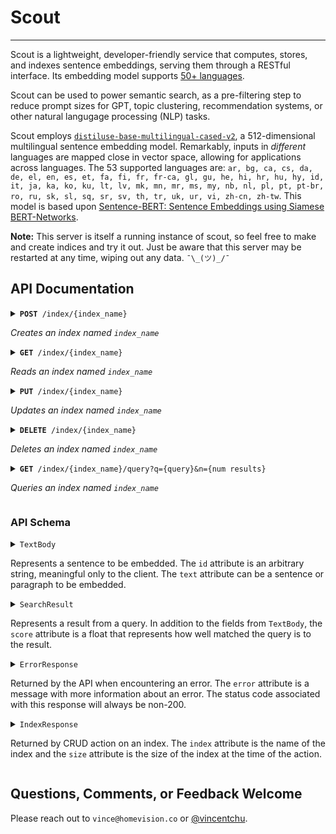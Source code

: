 # Scout

---

Scout is a lightweight, developer-friendly service that computes, stores, and indexes sentence embeddings, serving them through a RESTful interface. Its embedding model supports [50+ languages](https://www.sbert.net/docs/pretrained_models.html#multi-lingual-models).

Scout can be used to power semantic search, as a pre-filtering step to reduce prompt sizes for GPT, topic clustering, recommendation systems, or other natural langugage processing (NLP) tasks.

Scout employs [`distiluse-base-multilingual-cased-v2`](https://huggingface.co/sentence-transformers/distiluse-base-multilingual-cased-v2), a 512-dimensional multilingual sentence embedding model. Remarkably, inputs in _different_ languages are mapped close in vector space, allowing for applications across languages. The 53 supported languages are: `ar, bg, ca, cs, da, de, el, en, es, et, fa, fi, fr, fr-ca, gl, gu, he, hi, hr, hu, hy, id, it, ja, ka, ko, ku, lt, lv, mk, mn, mr, ms, my, nb, nl, pl, pt, pt-br, ro, ru, sk, sl, sq, sr, sv, th, tr, uk, ur, vi, zh-cn, zh-tw`. This model is based upon [Sentence-BERT: Sentence Embeddings using Siamese BERT-Networks](https://arxiv.org/abs/1908.10084).

<b>Note:</b> This server is itself a running instance of scout, so feel free to make and create indices and try it out. Just be aware that this server may be restarted at any time, wiping out any data. `¯\_(ツ)_/¯`

## API Documentation

<details>
    <summary>
        <code><b>POST</b> /index/{index_name}</code>
        <p><em>Creates an index named <code>index_name</code></em></p>
    </summary>

### Parameters

| Name         | Description                                                                                                          |
| ------------ | -------------------------------------------------------------------------------------------------------------------- |
| `index_name` | Name of the index to create                                                                                          |
| body         | Optional `POST` body containing an array of `TextBody` objects to index. If missing, an empty index will be created. |

### Responses

| HTTP Code | Response                |
| --------- | ----------------------- |
| `200`     | Returns `IndexResponse` |

### Example

```bash
curl -d '[{"id": "hamlet", "text": "To be, or not to be: that is the question."}, {"id": "julius_caesar", "text": "Friends, Romans, countrymen, lend me your ears."}]' https://goscout.online/index/shakespeare
```

</details>

<details>
    <summary>
        <code><b>GET</b> /index/{index_name}</code>
        <p><em>Reads an index named <code>index_name</code></em></p>
    </summary>

### Parameters

| Name         | Description               |
| ------------ | ------------------------- |
| `index_name` | Name of the index to read |

### Responses

| HTTP Code | Response                |
| --------- | ----------------------- |
| `200`     | Returns `IndexResponse` |

### Example

```bash
curl https://goscout.online/index/shakespeare
```

</details>

<details>
    <summary>
        <code><b>PUT</b> /index/{index_name}</code>
        <p><em>Updates an index named <code>index_name</code></em></p>
    </summary>

### Parameters

| Name         | Description                                                                                                              |
| ------------ | ------------------------------------------------------------------------------------------------------------------------ |
| `index_name` | Name of the index to read                                                                                                |
| body         | Required `PUT` body containing an array of `TextBody` objects to index. These text bodies will be appended to the index. |

### Responses

| HTTP Code | Response                |
| --------- | ----------------------- |
| `200`     | Returns `IndexResponse` |

### Example

```bash
curl -X PUT -d '[{"id": "henry_v", "text": "Once more unto the breach, dear friends, once more."}]' https://goscout.online/index/shakespeare
```

</details>

<details>
    <summary>
        <code><b>DELETE</b> /index/{index_name}</code>
        <p><em>Deletes an index named <code>index_name</code></em></p>
    </summary>

### Parameters

None

### Responses

| HTTP Code | Response                |
| --------- | ----------------------- |
| `200`     | Returns `IndexResponse` |

### Example

```bash
curl -X DELETE https://goscout.online/index/shakespeare
```

</details>

<details>
    <summary>
        <code><b>GET</b> /index/{index_name}/query?q={query}&n={num results}</code>
        <p><em>Queries an index named <code>index_name</code></em></p>
    </summary>

### Parameters

| Name         | Description                                                    |
| ------------ | -------------------------------------------------------------- |
| `index_name` | Name of the index to read                                      |
| `q`          | Required query parameter of text to query against `index_name` |
| `n`          | Optional query param to set number of results (default: 3)     |

### Responses

| HTTP Code | Response                           |
| --------- | ---------------------------------- |
| `200`     | Returns an array of `SearchResult` |

### Example

```bash
curl https://goscout.online/index/shakespeare/query?q=romans&n=2
```

</details>
    
### API Schema

<details>
    <summary>
        <code>TextBody</code>
        <p>Represents a sentence to be embedded. The <code>id</code> attribute is an arbitrary string, meaningful only to the client. The <code>text</code> attribute can be a sentence or paragraph to be embedded.</p>
    </summary>

##### Example

```json
{
  "id": "hamlet",
  "text": "To be, or not to be: that is the question."
}
```

</details>

<details>
    <summary>
        <code>SearchResult</code>
        <p>Represents a result from a query. In addition to the fields from <code>TextBody</code>, the <code>score</code> attribute is a float that represents how well matched the query is to the result.</p>
    </summary>

##### Example

```json
{
  "id": "hamlet",
  "text": "To be, or not to be: that is the question."
  "score": 0.87
}
```

</details>

<details>
    <summary>
        <code>ErrorResponse</code>
        <p>Returned by the API when encountering an error. The <code>error</code> attribute is a message with more information about an error. The status code associated with this response will always be non-200.</p>
    </summary>

##### Example

```json
{
  "ok": false,
  "error": "An error has occurred"
}
```

</details>

<details>
    <summary>
        <code>IndexResponse</code>
        <p>Returned by CRUD action on an index. The <code>index</code> attribute is the name of the index and the <code>size</code> attribute is the size of the index at the time of the action.</p>
    </summary>

##### Example

```json
{
  "index": "shakespeare",
  "size": 1431
}
```

</details>

## Questions, Comments, or Feedback Welcome

Please reach out to `vince@homevision.co` or [@vincentchu](https://twitter.com/vincentchu).
